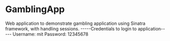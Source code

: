 # GamblingApp
Web application to demonstrate gambling application using Sinatra framework, with handling sessions.
-----Credentials to login to application-----
Username: mit
Password: 12345678
